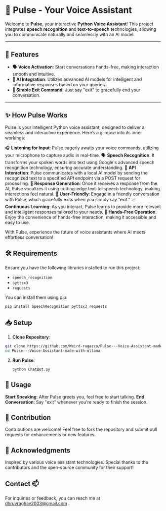 # 🎤 Pulse - Your Voice Assistant

Welcome to **Pulse**, your interactive **Python Voice Assistant**! This project integrates **speech recognition** and **text-to-speech** technologies, allowing you to communicate naturally and seamlessly with an AI model.

---

## 🚀 Features

- **🗣 Voice Activation**: Start conversations hands-free, making interaction smooth and intuitive.
- **🤖 AI Integration**: Utilizes advanced AI models for intelligent and informative responses based on your queries.
- **👋 Simple Exit Command**: Just say "exit" to gracefully end your conversation.

---

## ✨ How Pulse Works
Pulse is your intelligent Python voice assistant, designed to deliver a seamless and interactive experience. Here’s a glimpse into its inner workings:

🎧 **Listening for Input**: Pulse eagerly awaits your voice commands, utilizing your microphone to capture audio in real-time.
🗣 **Speech Recognition**: It transforms your spoken words into text using Google's advanced speech recognition technology, ensuring accurate understanding.
🔗 **API Interaction**: Pulse communicates with a local AI model by sending the recognized text to a specified API endpoint via a POST request for processing.
💬 **Response Generation**: Once it receives a response from the AI, Pulse vocalizes it using cutting-edge text-to-speech technology, making interactions feel natural.
👋 **User-Friendly**: Engage in a friendly conversation with Pulse, which gracefully exits when you simply say "exit."
📈 **Continuous Learning**: As you interact, Pulse learns to provide more relevant and intelligent responses tailored to your needs.
🙌 **Hands-Free Operation**: Enjoy the convenience of hands-free interaction, making it accessible and easy to use.

With Pulse, experience the future of voice assistants where AI meets effortless conversation!

## 🛠 Requirements

Ensure you have the following libraries installed to run this project:

- `speech_recognition`
- `pyttsx3`
- `requests`

You can install them using pip:

```bash
pip install SpeechRecognition pyttsx3 requests
```

## 📥 Setup

1. **Clone Repository**:
  ```bash
  git clone https://github.com/Weird-ragazzo/Pulse---Voice-Assistant-made-with-ollama.git
  cd Pulse---Voice-Assistant-made-with-ollama
  ```

2. **Run Pulse**:
   ```bash
   python ChatBot.py
   ```

## 🎤 Usage
**Start Speaking**: After Pulse greets you, feel free to start talking.
**End Conversation**: Say "exit" whenever you're ready to finish the session.

## 🤝 Contribution
Contributions are welcome! Feel free to fork the repository and submit pull requests for enhancements or new features.

## 🙌 Acknowledgments
Inspired by various voice assistant technologies.
Special thanks to the contributors and the open-source community for their support!

## Contact 📫
For inquiries or feedback, you can reach me at dhruvraghav2003@gmail.com .

